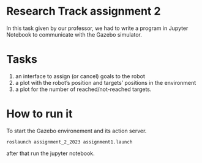 # Research Track assignment 2

In this task given by our professor, we had to write a program in Jupyter Notebook to communicate with the Gazebo simulator. 

# Tasks
1. an interface to assign (or cancel) goals to the robot
2. a plot with the robot’s position and targets’ positions in the environment
3. a plot for the number of reached/not-reached targets.

# How to run it
To start the Gazebo environement and its action server. 
```
roslaunch assignment_2_2023 assignment1.launch

```

after that run the jupyter notebook. 
